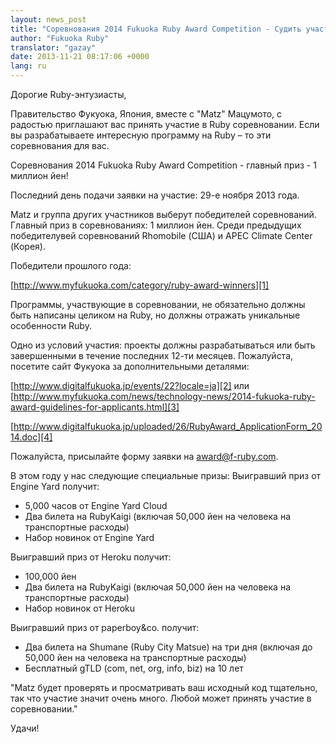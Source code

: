 ```yaml
---
layout: news_post
title: "Соревнования 2014 Fukuoka Ruby Award Competition - Судить участников будет Matz"
author: "Fukuoka Ruby"
translator: "gazay"
date: 2013-11-21 08:17:06 +0000
lang: ru
---
```


Дорогие Ruby-энтузиасты,

Правительство Фукуока, Япония, вместе с "Matz" Мацумото, с радостью
приглашают вас принять участие в Ruby соревновании. Если вы
разрабатываете интересную программу на Ruby – то эти соревнования для
вас.

Соревнования 2014 Fukuoka Ruby Award Competition - главный приз - 1
миллион йен!

Последний день подачи заявки на участие: 29-е ноября 2013 года.

Matz и группа других участников выберут победителей соревнований.
Главный приз в соревнованиях: 1 миллион йен. Среди предыдущих
победителувей соревнований Rhomobile (США) и APEC Climate Center (Корея).

Победители прошлого года:

[http://www.myfukuoka.com/category/ruby-award-winners][1]

Программы, участвующие в соревновании, не обязательно должны быть
написаны целиком на Ruby, но должны отражать уникальные особенности
Ruby.

Одно из условий участия: проекты должны разрабатываться или быть
завершенными в течение последних 12-ти месяцев. Пожалуйста, посетите
сайт Фукуока за дополнительными деталями:

[http://www.digitalfukuoka.jp/events/22?locale=ja][2]
или
[http://www.myfukuoka.com/news/technology-news/2014-fukuoka-ruby-award-guidelines-for-applicants.html][3]

[http://www.digitalfukuoka.jp/uploaded/26/RubyAward_ApplicationForm_2014.doc][4]

Пожалуйста, присылайте форму заявки на [award@f-ruby.com][5].

В этом году у нас следующие специальные призы:
Выигравший приз от Engine Yard получит:

* 5,000 часов от Engine Yard Cloud
* Два билета на RubyKaigi (включая 50,000 йен на человека на
  транспортные расходы)
* Набор новинок от Engine Yard

Выигравший приз от Heroku получит:

* 100,000 йен
* Два билета на RubyKaigi (включая 50,000 йен на человека на
  транспортные расходы)
* Набор новинок от Heroku

Выигравший приз от paperboy&co. получит:

* Два билета на Shumane (Ruby City Matsue) на три дня
  (включая до 50,000 йен на человека на транспортные расходы)
* Бесплатный gTLD (com, net, org, info, biz) на 10 лет

"Matz будет проверять и просматривать ваш исходный код тщательно,
так что участие значит очень много. Любой может принять участие в
соревновании."

Удачи!

[1]: http://www.myfukuoka.com/category/ruby-award-winners
[2]: http://www.digitalfukuoka.jp/events/22?locale=ja
[3]: http://www.myfukuoka.com/news/technology-news/2014-fukuoka-ruby-award-guidelines-for-applicants.html
[4]: http://www.digitalfukuoka.jp/uploaded/26/RubyAward_ApplicationForm_2014.doc
[5]: mailto:award@f-ruby.com
